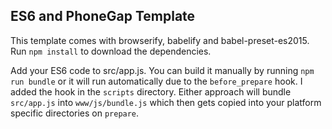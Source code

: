 ## ES6 and PhoneGap Template

This template comes with browserify, babelify and babel-preset-es2015. Run `npm install` to download the dependencies.

Add your ES6 code to src/app.js. You can build it manually by running `npm run bundle` or it will run automatically due to the `before_prepare` hook. I added the hook in the `scripts` directory. Either approach will bundle `src/app.js` into `www/js/bundle.js` which then gets copied into your platform specific directories on `prepare`.
